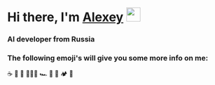 <h1 align="left">Hi there, I'm <a href="https://daniilshat.ru/" target="_blank">Alexey</a> 
<img src="https://github.com/blackcater/blackcater/raw/main/images/Hi.gif" height="32"/></h1>
<h3 align="left">AI developer from Russia</h3>



<h3 align="left">The following emoji's will give you some more info on me:</h3>
☕️ 🐶 🏡 👨🏼‍💻  🏎 🍔 🍕 🏕 🌊

